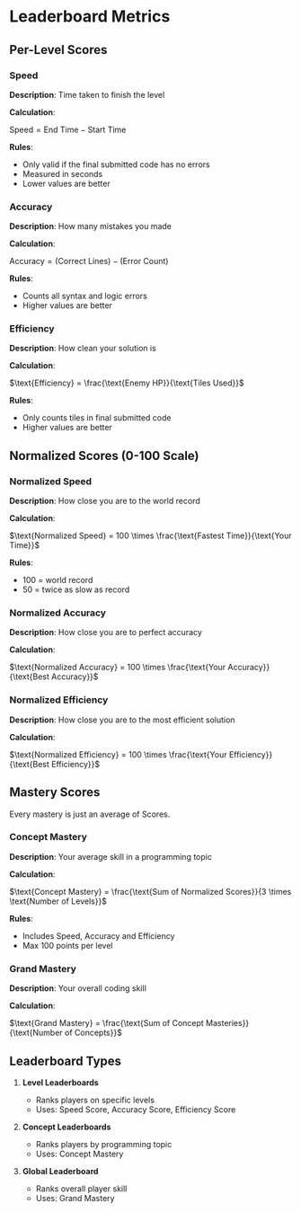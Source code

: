 # Leaderboard Metrics

## Per-Level Scores

### Speed
**Description**: Time taken to finish the level  

**Calculation**:  

$\text{Speed} = \text{End Time} - \text{Start Time}$  

**Rules**:  
- Only valid if the final submitted code has no errors  
- Measured in seconds  
- Lower values are better  

### Accuracy  
**Description**: How many mistakes you made  

**Calculation**:  

$\text{Accuracy} = (\text{Correct Lines}) - (\text{Error Count})$  

**Rules**:  
- Counts all syntax and logic errors  
- Higher values are better  

### Efficiency  
**Description**: How clean your solution is  

**Calculation**:  

$\text{Efficiency} = \frac{\text{Enemy HP}}{\text{Tiles Used}}$  

**Rules**:  
- Only counts tiles in final submitted code  
- Higher values are better  

## Normalized Scores (0-100 Scale)

### Normalized Speed  
**Description**: How close you are to the world record  

**Calculation**:  

$\text{Normalized Speed} = 100 \times \frac{\text{Fastest Time}}{\text{Your Time}}$  

**Rules**:  
- 100 = world record  
- 50 = twice as slow as record  

### Normalized Accuracy  
**Description**: How close you are to perfect accuracy  

**Calculation**:  

$\text{Normalized Accuracy} = 100 \times \frac{\text{Your Accuracy}}{\text{Best Accuracy}}$  

### Normalized Efficiency  
**Description**: How close you are to the most efficient solution  

**Calculation**:  

$\text{Normalized Efficiency} = 100 \times \frac{\text{Your Efficiency}}{\text{Best Efficiency}}$  

## Mastery Scores
Every mastery is just an average of Scores.

### Concept Mastery  
**Description**: Your average skill in a programming topic  

**Calculation**:  

$\text{Concept Mastery} = \frac{\text{Sum of Normalized Scores}}{3 \times \text{Number of Levels}}$  

**Rules**:  
- Includes Speed, Accuracy and Efficiency  
- Max 100 points per level  

### Grand Mastery  
**Description**: Your overall coding skill  

**Calculation**:  

$\text{Grand Mastery} = \frac{\text{Sum of Concept Masteries}}{\text{Number of Concepts}}$

## Leaderboard Types

1. **Level Leaderboards**  
   - Ranks players on specific levels  
   - Uses: $\text{Speed Score}$, $\text{Accuracy Score}$, $\text{Efficiency Score}$

1. **Concept Leaderboards**
   - Ranks players by programming topic  
   - Uses: $\text{Concept Mastery}$  

3. **Global Leaderboard**  
   - Ranks overall player skill  
   - Uses: $\text{Grand Mastery}$  